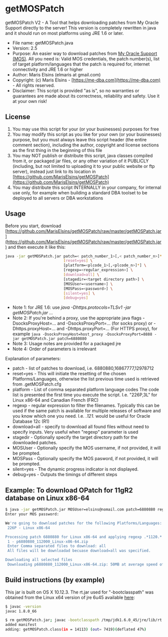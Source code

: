 # getMOSPatch

getMOSPatch V2 - A Tool that helps downloading patches from My Oracle Support directly to the server! This version is completely rewritten in java and it should run on most platforms using JRE 1.6 or later.

* File name: getMOSPatch.java
* Version: 2.5
* Purpose: An easier way to download patches from [My Oracle Support (MOS)](https://support.oracle.com). All you need is: Valid MOS credentials, the patch number(s), list of target platform/languages that the patch is required for, internet connectivity and JRE 1.6 or higher
* Author: Maris Elsins (elmaris at gmail.com)
* Copyright: (c) Maris Elsins - [https://me-dba.com](https://me-dba.com) - All rights reserved.
* Disclaimer:  This script is provided "as is", so no warranties or guarantees are made about its correctness, reliability and safety. Use it at your own risk!

## License

1. You may use this script for your (or your businesses) purposes for free
1. You may modify this script as you like for your own (or your businesses) purpose, but you must always leave this script header (the entire comment section), including the author, copyright and license sections as the first thing in the beginning of this file
1. You may NOT publish or distribute this script, java classes compiled from it, or packaged jar files, or any other variation of it PUBLICLY (including, but not limited to uploading it to your public website or ftp server), instead just link to its location in [https://github.com/MarisElsins/getMOSPatch](https://github.com/MarisElsins/getMOSPatch)
1. You may distribute this script INTERNALLY in your company, for internal use only, for example when building a standard DBA toolset to be deployed to all servers or DBA workstations

## Usage

Before you start, download [https://github.com/MarisElsins/getMOSPatch/raw/master/getMOSPatch.jar](https://github.com/MarisElsins/getMOSPatch/raw/master/getMOSPatch.jar) and then execute it like this:

```bash
java -jar getMOSPatch.jar patch=< patch_number_1>[,< patch_number_n>]* \
                          [reset=yes] \
                          [platform=<plcode_1>[,<plcode_n>]*] \
                          [regexp=<regular_expression>] \
                          [download=all] \
                          [stagedir=<target directory path>] \
                          [MOSUser=<username>] \
                          [MOSPass=<password>] \
                          [silent=yes] \
                          [debug=yes]
```

* Note 1: for JRE 1.6: use *java -Dhttps.protocols=TLSv1 -jar getMOSPatch.jar ...*
* Note 2: If you're behind a proxy, use the appropriate java flags -DsocksProxyHost=... and -DsocksProxyPort=... (for socks proxy) or -Dhttps.proxyHost=... and -Dhttps.proxyPort=... (For HTTPS proxy), for example `java -DsocksProxyHost=host_proxy -DsocksProxyPort=8888 -jar getMOSPatch.jar patch=6880880`
* Note 3: Usage notes are provided for a packaged jre
* Note 4: Order of parameters is irrelevant

Explanation of parameters:

* patch - list of patches to download, i.e. 6880880,16867777,12978712
* reset=yes - This will initiate the resetting of the chosen Platforms/Languages, otherwise the list previous time used is retrieved from .getMOSPatch.cfg
* platform - List of comma separated platform language codes The code list is presented the first time you execute the script. I.e. "226P,3L" for Linux x86-64 and Canadian French (FRC)
* regexp - regular expression to filter the filenames. Typically this can be used if the same patch is available for multiple releases of software and you know which one you need. I.e. .*121.* would be useful for Oracle Database 12c (R1)
* download=all - specify to download all found files without need to specify inputs. Very useful when "regexp" parameter is used
* stagedir - Optionally specify the target directory path for the downloaded patches.
* MOSUser - Optionally specify the MOS username, if not provided, it will be prompted.
* MOSPass - Optionally specify the MOS pasword, if not provided, it will be prompted.
* silent=yes - The dynamic progress indicator is not displayed.
* debug=yes - Outputs the timings of different steps

## Example:  To download OPatch for 11gR2 database on Linux x86-64

```bash
$ java -jar getMOSPatch.jar MOSUser=elsins@nomail.com patch=6880880 regexp=.*1120.* download=all
Enter your MOS password:

We're going to download patches for the following Platforms/Languages:
 226P - Linux x86-64

Processing patch 6880880 for Linux x86-64 and applying regexp .*1120.* to the filenames:
 1 - p6880880_112000_Linux-x86-64.zip
 Enter Comma separated files to download: all
 All files will be downloadad becuase download=all was specified.

Downloading all selected files
 Downloading p6880880_112000_Linux-x86-64.zip: 50MB at average speed of 3116KB/s - DONE!
```

## Build instructions (by example)

This jar is built on OS X 10.12.3.
The rt.jar used for "-bootclasspath" was obtained from the Linux x64 version of jre 6u45 available [here](http://www.oracle.com/technetwork/java/javase/downloads/java-archive-downloads-javase6-419409.html#jre-6u45-oth-JPR):

```bash
$ javac -version
javac 1.8.0_66

$ rm getMOSPatch.jar; javac -bootclasspath /tmp/jdk1.6.0_45/jre/lib/rt.jar -source 1.6 -target 1.6 getMOSPatch.java && jar cvmf META-INF/MANIFEST.MF getMOSPatch.jar getMOSPatch*.class; rm *.class
added manifest
adding: getMOSPatch.class(in = 14113) (out= 7419)(deflated 47%)
```
